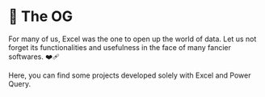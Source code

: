 # 🥇 The OG
For many of us, Excel was the one to open up the world of data. Let us not forget its functionalities and usefulness in the face of many fancier softwares. ❤️‍🩹  

Here, you can find some projects developed solely with Excel and Power Query.
